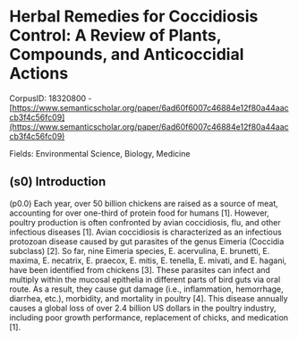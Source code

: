 # Herbal Remedies for Coccidiosis Control: A Review of Plants, Compounds, and Anticoccidial Actions

CorpusID: 18320800 - [https://www.semanticscholar.org/paper/6ad60f6007c46884e12f80a44aaccb3f4c56fc09](https://www.semanticscholar.org/paper/6ad60f6007c46884e12f80a44aaccb3f4c56fc09)

Fields: Environmental Science, Biology, Medicine

## (s0) Introduction
(p0.0) Each year, over 50 billion chickens are raised as a source of meat, accounting for over one-third of protein food for humans [1]. However, poultry production is often confronted by avian coccidiosis, flu, and other infectious diseases [1]. Avian coccidiosis is characterized as an infectious protozoan disease caused by gut parasites of the genus Eimeria (Coccidia subclass) [2]. So far, nine Eimeria species, E. acervulina, E. brunetti, E. maxima, E. necatrix, E. praecox, E. mitis, E. tenella, E. mivati, and E. hagani, have been identified from chickens [3]. These parasites can infect and multiply within the mucosal epithelia in different parts of bird guts via oral route. As a result, they cause gut damage (i.e., inflammation, hemorrhage, diarrhea, etc.), morbidity, and mortality in poultry [4]. This disease annually causes a global loss of over 2.4 billion US dollars in the poultry industry, including poor growth performance, replacement of chicks, and medication [1].
